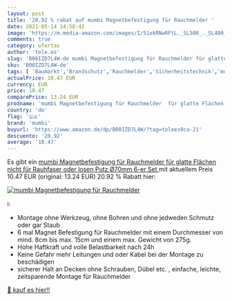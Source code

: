 ```yaml
---
layout: post
title: '20.92 % rabat auf mumbi Magnetbefestigung für Rauchmelder '
date: 2021-05-14 14:58:42
image: 'https://m.media-amazon.com/images/I/51xkRNwRFtL._SL500_._SL400_.jpg'
comments: true
category: ofertas
author: 'tole.es'
slug: 'B00IZD7L4W-de mumbi Magnetbefestigung für Rauchmelder für glatte Flächen...'
sku: 'B00IZD7L4W-de'
tags: [ 'Baumarkt','Brandschutz','Rauchmelder','Sicherheitstechnik','mumbi', ]
actualPrice: 10.47 EUR
currency: EUR
price: 10.47
comparePrice: 13.24 EUR
prodname: 'mumbi Magnetbefestigung für Rauchmelder  für glatte Flächen  nicht für Rauhfaser oder losen Putz  Ø70mm  6-er Set '
country: 'de'
flag: '🇩🇪'
brand: 'mumbi'
buyurl: 'https://www.amazon.de/dp/B00IZD7L4W/?tag=tolees0ca-21'
descuento: '20.92'
average: '10.47'
---
```


Es gibt ein [mumbi Magnetbefestigung für Rauchmelder  für glatte Flächen  nicht für Rauhfaser oder losen Putz  Ø70mm  6-er Set ](https://www.amazon.de/dp/B00IZD7L4W/?tag=tolees0ca-21) mit aktuellem Preis 10.47 EUR (original: 13.24 EUR) 20.92 % Rabatt hier:

[![mumbi Magnetbefestigung für Rauchmelder ](https://m.media-amazon.com/images/I/51xkRNwRFtL._SL500_._SL400_.jpg)](https://www.amazon.de/dp/B00IZD7L4W/?tag=tolees0ca-21)

ℹ️:

- Montage ohne Werkzeug, ohne Bohren und ohne jedweden Schmutz oder gar Staub
- 6 mal Magnet Befestigung für Rauchmelder mit einem Durchmesser von mind. 8cm bis max. 15cm und einem max. Gewicht von 275g.
- Hohe Haftkraft und volle Belastbarkeit nach 24h
- Keine Gefahr mehr Leitungen und oder Kabel bei der Montage zu beschädigen
- sicherer Halt an Decken ohne Schrauben, Dübel etc. , einfache, leichte, zeitsparende Montage für Rauchmelder

[🛒 kauf es hier!!](https://www.amazon.de/dp/B00IZD7L4W/?tag=tolees0ca-21)
